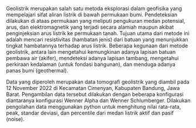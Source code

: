 <p>
    Geolistrik merupakan salah satu metoda eksplorasi dalam geofisika yang mempelajari sifat aliran listrik di bawah permukaan bumi. Pendeteksian dilakukan di ataas permukaan yang meliputi pengukuran medan potensial, arus, dan elektromagnetik yang terjadi secara alamiah maupun akibat penginjeksian arus  listrik ke permukaan tanah. Tujuan utama dari metode ini adalah mencari resistivitas (hambatan jenis) dari batuan yang menunjukkan tingkat hambatannya terhadap arus listrik. Beberapa kegunaan dari metode geolistrik, antara lain mengetahui kemungkinan adanya lapisan batuan pembawa air (akifer), mendeteksi adanya lapisan tambang, mengetahui perkiraan kedalaman (untuk fondasi bangunan), dan menduga adanya panas bumi (geothermal).
</p>
<p> 
    Data yang diperoleh merupakan data tomografi geolistrik yang diambil pada 12 November 2022 di Kecamatan Cimenyan, Kabupaten Bandung, Jawa Barat. Pengambilan data tersebut dilakukan dengan beberapa konfigurasi diantaranya konfigurasi Wenner Alpha dan Wenner Schlumberger. Dilakukan pengolahan data menggunakan python untuk menghitung nilai rata-rata, peak, standar deviasi, dan percentile dari medan listrik aktif dan pasif (noise).
</p> 
